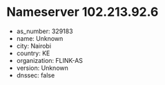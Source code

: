 # Nameserver 102.213.92.6

* as_number: 329183
* name: Unknown
* city: Nairobi
* country: KE
* organization: FLINK-AS
* version: Unknown
* dnssec: false
